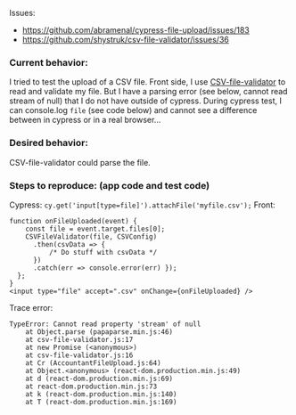 Issues:
- https://github.com/abramenal/cypress-file-upload/issues/183
- https://github.com/shystruk/csv-file-validator/issues/36

### Current behavior:
I tried to test the upload of a CSV file. Front side, I use [CSV-file-validator](https://github.com/shystruk/csv-file-validator) to read and validate my file. But I have a parsing error (see below, cannot read stream of null) that I do not have outside of cypress.
During cypress test, I can console.log `file` (see code below) and cannot see a difference between in cypress or in a real browser...

### Desired behavior:
CSV-file-validator could parse the file.

### Steps to reproduce: (app code and test code)
Cypress: `cy.get('input[type=file]').attachFile('myfile.csv');`
Front: 
```
function onFileUploaded(event) {
    const file = event.target.files[0];
    CSVFileValidator(file, CSVConfig)
      .then(csvData => {
          /* Do stuff with csvData */
      })
      .catch(err => console.error(err) });
  };
}
<input type="file" accept=".csv" onChange={onFileUploaded} />
```

Trace error:
```
TypeError: Cannot read property 'stream' of null
    at Object.parse (papaparse.min.js:46)
    at csv-file-validator.js:17
    at new Promise (<anonymous>)
    at csv-file-validator.js:16
    at Cr (AccountantFileUpload.js:64)
    at Object.<anonymous> (react-dom.production.min.js:49)
    at d (react-dom.production.min.js:69)
    at react-dom.production.min.js:73
    at k (react-dom.production.min.js:140)
    at T (react-dom.production.min.js:169)
```